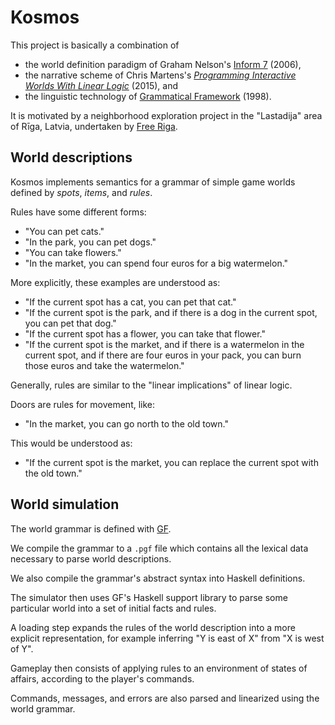 # Kosmos

This project is basically a combination of

 * the world definition paradigm of Graham Nelson's [Inform 7](http://inform7.com/) (2006),
 * the narrative scheme of Chris Martens's [*Programming Interactive Worlds With Linear Logic*](https://www.cs.cmu.edu/~cmartens/thesis/) (2015), and
 * the linguistic technology of [Grammatical Framework](https://www.grammaticalframework.org) (1998).

It is motivated by a neighborhood exploration project in the "Lastadija"
area of Rīga, Latvia, undertaken by [Free Riga](https://www.freeriga.lv/).

## World descriptions

Kosmos implements semantics for a grammar of simple game worlds
defined by *spots*, *items*, and *rules*.

Rules have some different forms:

  * "You can pet cats."
  * "In the park, you can pet dogs."
  * "You can take flowers."
  * "In the market, you can spend four euros for a big watermelon."

More explicitly, these examples are understood as:

  * "If the current spot has a cat,
    you can pet that cat."
  * "If the current spot is the park,
    and if there is a dog in the current spot,
    you can pet that dog."
  * "If the current spot has a flower,
    you can take that flower."
  * "If the current spot is the market,
    and if there is a watermelon in the current spot,
    and if there are four euros in your pack,
    you can burn those euros
    and take the watermelon."

Generally, rules are similar to the "linear implications" of linear logic.

Doors are rules for movement, like:

  * "In the market, you can go north to the old town."
  
This would be understood as:

  * "If the current spot is the market,
     you can replace the current spot with the old town."
     
## World simulation

The world grammar is defined with [GF](https://www.grammaticalframework.org).

We compile the grammar to a `.pgf` file which contains all the lexical data
necessary to parse world descriptions.

We also compile the grammar's abstract syntax into Haskell definitions.

The simulator then uses GF's Haskell support library to parse some particular
world into a set of initial facts and rules.

A loading step expands the rules of the world description into a more explicit
representation, for example inferring "Y is east of X" from "X is west of Y".

Gameplay then consists of applying rules to an environment of states of affairs,
according to the player's commands.

Commands, messages, and errors are also parsed and linearized using the world grammar.
